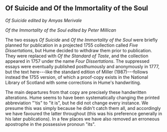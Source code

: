 ## Of Suicide and Of the Immortality of the Soul

_Of Suicide edited by Amyas Merivale_

_Of the Immortality of the Soul edited by Peter Millican_

The two essays *Of Suicide* and *Of the Immortality of the Soul* were briefly planned for publication in a projected 1755 collection called *Five Dissertations*, but Hume decided to withdraw them prior to publication. They were replaced with *Of the Standard of Taste*, and the collection appeared in 1757 under the name *Four Dissertations*. The suppressed essays were eventually published posthumously and anonymously in 1777, but the text here---like the standard edition of Miller (1987)---follows instead the 1755 version, of which a proof-copy exists in the National Library of Scotland with some corrections in Hume's handwriting.

The main departures from that copy are precisely these handwritten alterations. Hume seems to have been systematically changing the printed abbreviation "'tis" to "it is", but he did not change every instance. We presume this was simply because he didn't catch them all, and accordingly we have favoured the latter throughout (this was his preference generally in his later publications). In a few places we have also removed an erroneous apostrophe in the possessive pronoun "its".
